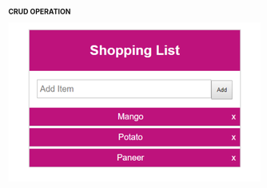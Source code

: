 <STRONG> CRUD OPERATION </STRONG> 

![](https://github.com/ParulPetal/Todo-List/blob/master/Shopping%20Todo%20list.PNG)

